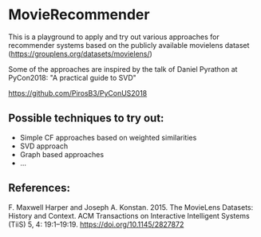 # MovieRecommender
This is a playground to apply and try out various approaches for recommender systems based on the publicly available movielens dataset (https://grouplens.org/datasets/movielens/) 

Some of the approaches are inspired by the talk of Daniel Pyrathon at PyCon2018: "A practical guide to SVD"

https://github.com/PirosB3/PyConUS2018




## Possible techniques to try out:
- Simple CF approaches based on weighted similarities
- SVD approach
- Graph based approaches
- ...




## References:
F. Maxwell Harper and Joseph A. Konstan. 2015. The MovieLens Datasets: History and Context. ACM Transactions on Interactive Intelligent Systems (TiiS) 5, 4: 19:1–19:19. <https://doi.org/10.1145/2827872>



